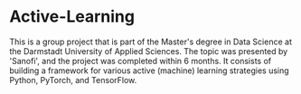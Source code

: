 # Active-Learning
This is a group project that is part of the Master's degree in Data Science at the Darmstadt University of Applied Sciences. The topic was presented by 'Sanofi', and the project was completed within 6 months. It consists of building a framework for various active (machine) learning strategies using Python, PyTorch, and TensorFlow.
